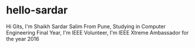 # hello-sardar
Hi Gits, 
    I'm Shaikh Sardar Salim From Pune, Studying in Computer Engineering Final Year, 
    I'm IEEE Volunteer,
    I'm IEEE Xtreme Ambassador for the year 2016
